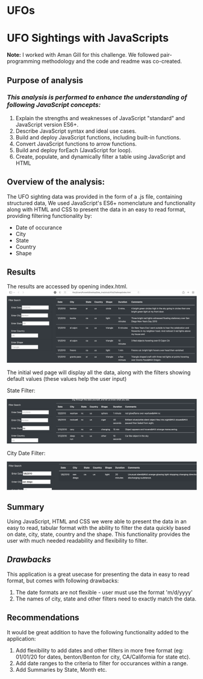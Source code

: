 # UFOs
# **UFO Sightings with JavaScripts**

**Note:**
I worked with Aman Gill for this challenge. We followed pair-programming methodology and the code and readme was co-created.

## **Purpose of analysis**

### ***This analysis is performed to enhance the understanding of following JavaScript concepts:***

1. Explain the strengths and weaknesses of JavaScript "standard" and JavaScript version ES6+.
2. Describe JavaScript syntax and ideal use cases.
3. Build and deploy JavaScript functions, including built-in functions.
4. Convert JavaScript functions to arrow functions.
5. Build and deploy forEach (JavaScript for loop).
6. Create, populate, and dynamically filter a table using JavaScript and HTML

## **Overview of the analysis:**

The UFO sighting data was provided in the form of a .js file, containing structured data, We used JavaScript's ES6+ nomenclature and functionality along with HTML and CSS to present the data in an easy to read format, providing filtering functionality by:
- Date of occurance
- City
- State
- Country
- Shape

## **Results**

The results are accessed by opening index.html. 
![UFO Data](https://github.com/pnimma01/UFOs/blob/db163a431c90eee3fbc684aa1a20806e04e8de90/Challenge/static/images/Landing.png)

The initial wed page will display all the data, along with the filters showing default values (these values help the user input)

State Filter:

![State Filter](https://github.com/pnimma01/UFOs/blob/db163a431c90eee3fbc684aa1a20806e04e8de90/Challenge/static/images/State_Filter.png)

City Date Filter:

![City_Date Filter](https://github.com/pnimma01/UFOs/blob/db163a431c90eee3fbc684aa1a20806e04e8de90/Challenge/static/images/Date_City_Filter.png)


## **Summary**

Using JavaScript, HTML and CSS we were able to present the data in an easy to read, tabular format with the ability to filter the data quickly based on date, city, state, country and the shape. This functionality provides the user with much needed readability and flexibility to filter.

## ***Drawbacks***

This application is a great usecase for presenting the data in easy to read format, but comes with following drawbacks:
1. The date formats are not flexible - user must use the format 'm/d/yyyy'
2. The names of city, state and other filters need to exactly match the data.

## **Recommendations**

It would be great addition to have the following functionality added to the application:
1. Add flexibility to add dates and other filters in more free format (eg: 01/01/20 for dates, benton/Benton for city, CA/California for state etc).
2. Add date ranges to the criteria to filter for occurances within a range.
3. Add Summaries by State, Month etc.